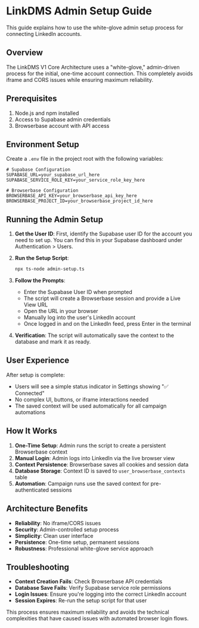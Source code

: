 # LinkDMS Admin Setup Guide

This guide explains how to use the white-glove admin setup process for connecting LinkedIn accounts.

## Overview

The LinkDMS V1 Core Architecture uses a "white-glove," admin-driven process for the initial, one-time account connection. This completely avoids iframe and CORS issues while ensuring maximum reliability.

## Prerequisites

1. Node.js and npm installed
2. Access to Supabase admin credentials
3. Browserbase account with API access

## Environment Setup

Create a `.env` file in the project root with the following variables:

```env
# Supabase Configuration
SUPABASE_URL=your_supabase_url_here
SUPABASE_SERVICE_ROLE_KEY=your_service_role_key_here

# Browserbase Configuration  
BROWSERBASE_API_KEY=your_browserbase_api_key_here
BROWSERBASE_PROJECT_ID=your_browserbase_project_id_here
```

## Running the Admin Setup

1. **Get the User ID**: First, identify the Supabase user ID for the account you need to set up. You can find this in your Supabase dashboard under Authentication > Users.

2. **Run the Setup Script**:
   ```bash
   npx ts-node admin-setup.ts
   ```

3. **Follow the Prompts**:
   - Enter the Supabase User ID when prompted
   - The script will create a Browserbase session and provide a Live View URL
   - Open the URL in your browser
   - Manually log into the user's LinkedIn account
   - Once logged in and on the LinkedIn feed, press Enter in the terminal

4. **Verification**: The script will automatically save the context to the database and mark it as ready.

## User Experience

After setup is complete:

- Users will see a simple status indicator in Settings showing "✅ Connected"
- No complex UI, buttons, or iframe interactions needed
- The saved context will be used automatically for all campaign automations

## How It Works

1. **One-Time Setup**: Admin runs the script to create a persistent Browserbase context
2. **Manual Login**: Admin logs into LinkedIn via the live browser view
3. **Context Persistence**: Browserbase saves all cookies and session data
4. **Database Storage**: Context ID is saved to `user_browserbase_contexts` table
5. **Automation**: Campaign runs use the saved context for pre-authenticated sessions

## Architecture Benefits

- **Reliability**: No iframe/CORS issues
- **Security**: Admin-controlled setup process
- **Simplicity**: Clean user interface
- **Persistence**: One-time setup, permanent sessions
- **Robustness**: Professional white-glove service approach

## Troubleshooting

- **Context Creation Fails**: Check Browserbase API credentials
- **Database Save Fails**: Verify Supabase service role permissions
- **Login Issues**: Ensure you're logging into the correct LinkedIn account
- **Session Expires**: Re-run the setup script for that user

This process ensures maximum reliability and avoids the technical complexities that have caused issues with automated browser login flows. 